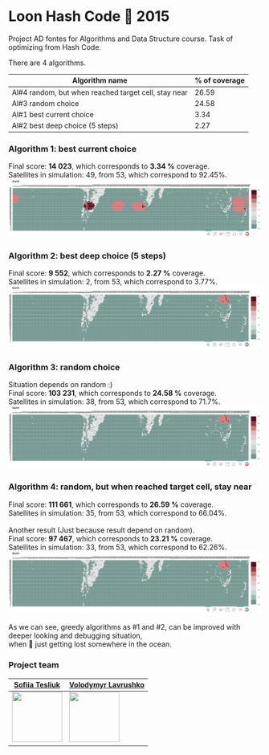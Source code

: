 # Loon Hash Code :balloon: 2015 
Project AD fontes for Algorithms and Data Structure course. Task of optimizing from Hash Code.

There are 4 algorithms.

Algorithm name  | % of coverage
------------- | -------------
Al#4 random, but when reached target cell, stay near  | 26.59
Al#3 random choice  | 24.58
Al#1 best current choice  | 3.34
Al#2 best deep choice (5 steps)  | 2.27

### Algorithm 1: best current choice
Final score: __14 023__, which corresponds to __3.34 %__ coverage. </br>
Satellites in simulation: 49, from 53, which correspond to 92.45%.
![picture alt](https://github.com/sofiia-tesliuk/Loon_HashCode_2015/blob/master/visualisation/algorithm_1_best_current.gif)

### Algorithm 2: best deep choice (5 steps)
Final score: __9 552__, which corresponds to __2.27 %__ coverage. </br>
Satellites in simulation: 2, from 53, which correspond to 3.77%.
![picture alt](https://github.com/sofiia-tesliuk/Loon_HashCode_2015/blob/master/visualisation/algorithm_2_best_deep.gif)

### Algorithm 3: random choice
Situation depends on random :) </br>
Final score: __103 231__, which corresponds to __24.58 %__ coverage. </br>
Satellites in simulation: 38, from 53, which correspond to 71.7%.
![picture alt](https://github.com/sofiia-tesliuk/Loon_HashCode_2015/blob/master/visualisation/algorithm_3_random.gif)

### Algorithm 4: random, but when reached target cell, stay near
Final score: __111 661__, which corresponds to __26.59 %__ coverage. </br>
Satellites in simulation: 35, from 53, which correspond to 66.04%. </br>
</br>
Another result (Just because result depend on random). </br>
Final score: __97 467__, which corresponds to __23.21 %__ coverage. </br>
Satellites in simulation: 33, from 53, which correspond to 62.26%. </br>
![picture alt](https://github.com/sofiia-tesliuk/Loon_HashCode_2015/blob/master/visualisation/algorithm_4_random_till_reaching_target_cell.gif)

As we can see, greedy algorithms as #1 and #2, can be improved with deeper looking and debugging situation, </br> when :balloon: just getting lost somewhere in the ocean.

### Project team
[Sofiia Tesliuk](https://github.com/sofiia-tesliuk)  | [Volodymyr Lavrushko](https://github.com/v-lavrushko)
------------- | -------------
[<img src="https://github.com/sofiia-tesliuk.png?size=100" width="100" height="100">](https://github.com/sofiia-tesliuk) | [<img src="https://github.com/v-lavrushko.png?size=30" width="100" height="100">](https://github.com/v-lavrushko) 
